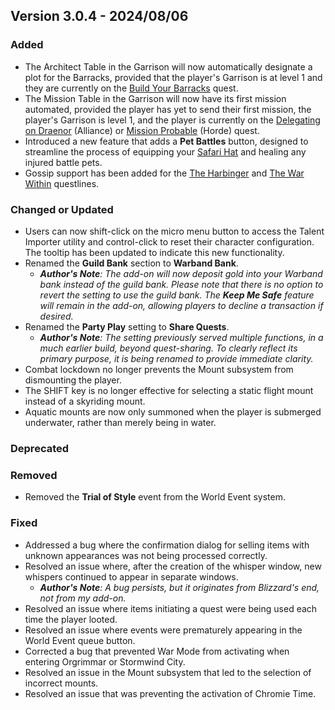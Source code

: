 ## Version 3.0.4 - 2024/08/06

### Added
- The Architect Table in the Garrison will now automatically designate a plot for the Barracks, provided that the player's Garrison is at level 1 and they are currently on the [Build Your Barracks](https://www.wowhead.com/quest=34461/build-your-barracks) quest.
- The Mission Table in the Garrison will now have its first mission automated, provided the player has yet to send their first mission, the player's Garrison is level 1, and the player is currently on the [Delegating on Draenor](https://www.wowhead.com/quest=34692/delegating-on-draenor) (Alliance) or [Mission Probable](https://www.wowhead.com/quest=34775/mission-probable) (Horde) quest.
- Introduced a new feature that adds a **Pet Battles** button, designed to streamline the process of equipping your [Safari Hat](https://www.wowhead.com/item=92738/safari-hat) and healing any injured battle pets.
- Gossip support has been added for the [The Harbinger](https://www.wowhead.com/storyline/hunt-for-the-harbinger-5519) and [The War Within](https://www.wowhead.com/storyline/dalaran-intro-5638) questlines.
### Changed or Updated
- Users can now shift-click on the micro menu button to access the Talent Importer utility and control-click to reset their character configuration. The tooltip has been updated to indicate this new functionality.
- Renamed the **Guild Bank** section to **Warband Bank**.
  - _**Author's Note**: The add-on will now deposit gold into your Warband bank instead of the guild bank. Please note that there is no option to revert the setting to use the guild bank. The **Keep Me Safe** feature will remain in the add-on, allowing players to decline a transaction if desired._
- Renamed the **Party Play** setting to **Share Quests**.
  - _**Author's Note**: The setting previously served multiple functions, in a much earlier build, beyond quest-sharing. To clearly reflect its primary purpose, it is being renamed to provide immediate clarity._
- Combat lockdown no longer prevents the Mount subsystem from dismounting the player.
- The SHIFT key is no longer effective for selecting a static flight mount instead of a skyriding mount.
- Aquatic mounts are now only summoned when the player is submerged underwater, rather than merely being in water.
### Deprecated
### Removed
- Removed the **Trial of Style** event from the World Event system.
### Fixed
- Addressed a bug where the confirmation dialog for selling items with unknown appearances was not being processed correctly.
- Resolved an issue where, after the creation of the whisper window, new whispers continued to appear in separate windows.
  - _**Author's Note**: A bug persists, but it originates from Blizzard's end, not from my add-on._
- Resolved an issue where items initiating a quest were being used each time the player looted.
- Resolved an issue where events were prematurely appearing in the World Event queue button.
- Corrected a bug that prevented War Mode from activating when entering Orgrimmar or Stormwind City.
- Resolved an issue in the Mount subsystem that led to the selection of incorrect mounts.
- Resolved an issue that was preventing the activation of Chromie Time.
